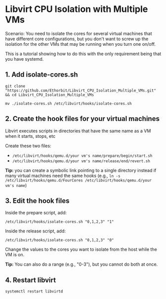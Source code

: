 # Libvirt CPU Isolation with Multiple VMs
Scenario: You need to isolate the cores for several virtual machines that have different core configurations, but you don't want to screw up the isolation for the other VMs that may be running when you turn one on/off.

This is a tutorial showing how to do this with the only requirement being that you have systemd.

## 1. Add isolate-cores.sh
`git clone "https://github.com/Ethorbit/Libvirt_CPU_Isolation_Multiple_VMs.git" && cd Libvirt_CPU_Isolation_Multiple_VMs`

`mv ./isolate-cores.sh /etc/libvirt/hooks/isolate-cores.sh`

## 2. Create the hook files for your virtual machines
Libvirt executes scripts in directories that have the same name as a VM when it starts, stops, etc

Create these two files:
* `/etc/libvirt/hooks/qemu.d/your vm's name/prepare/begin/start.sh`
* `/etc/libvirt/hooks/qemu.d/your vm's name/release/end/revert.sh`

**Tip:** you can create a symbolic link pointing to a single directory instead if many virtual machines need the same hooks (e.g.,
`ln -s /etc/libvirt/hooks/qemu.d/FourCores /etc/libvirt/hooks/qemu.d/your vm's name`)

## 3. Edit the hook files
Inside the prepare script, add:
```
/etc/libvirt/hooks/isolate-cores.sh "0,1,2,3" "1"
```

Inside the release script, add:
```
/etc/libvirt/hooks/isolate-cores.sh "0,1,2,3" "0"
```
Change the values to the cores you want to isolate from the host while the VM is on. 

**Tip:** You can also do a range (e.g., "0-3"), but you cannot do both at once.

## 4. Restart libvirt
`systemctl restart libvirtd`
